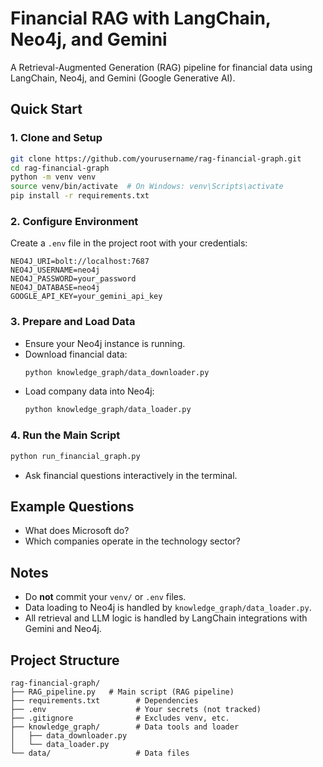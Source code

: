 # Financial RAG with LangChain, Neo4j, and Gemini

A Retrieval-Augmented Generation (RAG) pipeline for financial data using LangChain, Neo4j, and Gemini (Google Generative AI).

## Quick Start

### 1. Clone and Setup
```bash
git clone https://github.com/yourusername/rag-financial-graph.git
cd rag-financial-graph
python -m venv venv
source venv/bin/activate  # On Windows: venv\Scripts\activate
pip install -r requirements.txt
```

### 2. Configure Environment
Create a `.env` file in the project root with your credentials:
```
NEO4J_URI=bolt://localhost:7687
NEO4J_USERNAME=neo4j
NEO4J_PASSWORD=your_password
NEO4J_DATABASE=neo4j
GOOGLE_API_KEY=your_gemini_api_key
```

### 3. Prepare and Load Data
- Ensure your Neo4j instance is running.
- Download financial data:
  ```bash
  python knowledge_graph/data_downloader.py
  ```
- Load company data into Neo4j:
  ```bash
  python knowledge_graph/data_loader.py
  ```

### 4. Run the Main Script
```bash
python run_financial_graph.py
```
- Ask financial questions interactively in the terminal.

## Example Questions
- What does Microsoft do?
- Which companies operate in the technology sector?

## Notes
- Do **not** commit your `venv/` or `.env` files.
- Data loading to Neo4j is handled by `knowledge_graph/data_loader.py`.
- All retrieval and LLM logic is handled by LangChain integrations with Gemini and Neo4j.

## Project Structure
```
rag-financial-graph/
├── RAG_pipeline.py   # Main script (RAG pipeline)
├── requirements.txt        # Dependencies
├── .env                    # Your secrets (not tracked)
├── .gitignore              # Excludes venv, etc.
├── knowledge_graph/        # Data tools and loader
│   ├── data_downloader.py
│   └── data_loader.py
└── data/                   # Data files
```

